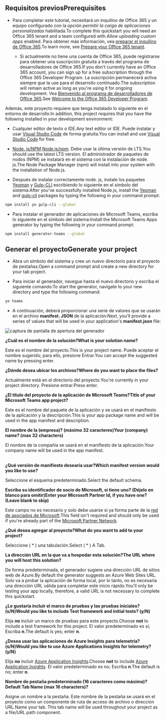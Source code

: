 ## <a name="prerequisites"></a><span data-ttu-id="98a47-101">Requisitos previos</span><span class="sxs-lookup"><span data-stu-id="98a47-101">Prerequisites</span></span>

- <span data-ttu-id="98a47-102">Para completar este tutorial, necesitará un inquilino de Office 365 y un equipo configurado con la *opción permitir la carga de aplicaciones personalizadas* habilitada.</span><span class="sxs-lookup"><span data-stu-id="98a47-102">To complete this quickstart you will need an Office 365 tenant and a team configured with *Allow uploading custom apps* enabled.</span></span> <span data-ttu-id="98a47-103">Para obtener más información, vea [preparar el inquilino de Office 365](~/concepts/build-and-test/prepare-your-o365-tenant.md).</span><span class="sxs-lookup"><span data-stu-id="98a47-103">To learn more, see [Prepare your Office 365 tenant](~/concepts/build-and-test/prepare-your-o365-tenant.md).</span></span>

  - <span data-ttu-id="98a47-104">Si actualmente no tiene una cuenta de Office 365, puede registrarse para obtener una suscripción gratuita a través del programa de desarrolladores de Office 365.</span><span class="sxs-lookup"><span data-stu-id="98a47-104">If you don't currently have an Office 365 account, you can sign up for a free subscription through the Office 365 Developer Program.</span></span> <span data-ttu-id="98a47-105">La suscripción permanecerá activa siempre que la use para el desarrollo continuado.</span><span class="sxs-lookup"><span data-stu-id="98a47-105">The subscription will remain active as long as you're using it for ongoing development.</span></span> <span data-ttu-id="98a47-106">Vea [Bienvenido al programa de desarrolladores de Office 365](/OfficeDev/office-dev-program-docs/docs/office-365-developer-program.md).</span><span class="sxs-lookup"><span data-stu-id="98a47-106">See [Welcome to the Office 365 Developer Program](/OfficeDev/office-dev-program-docs/docs/office-365-developer-program.md).</span></span>

<span data-ttu-id="98a47-107">Además, este proyecto requiere que tenga instalado lo siguiente en el entorno de desarrollo:</span><span class="sxs-lookup"><span data-stu-id="98a47-107">In addition, this project requires that you have the following installed in your development environment:</span></span>

- <span data-ttu-id="98a47-108">Cualquier editor de texto o IDE.</span><span class="sxs-lookup"><span data-stu-id="98a47-108">Any text editor or IDE.</span></span> <span data-ttu-id="98a47-109">Puede instalar y usar [Visual Studio Code](https://code.visualstudio.com/download) de forma gratuita.</span><span class="sxs-lookup"><span data-stu-id="98a47-109">You can install and use [Visual Studio Code](https://code.visualstudio.com/download) for free.</span></span>

- <span data-ttu-id="98a47-110">[Node. js/NPM](https://nodejs.org/en/).</span><span class="sxs-lookup"><span data-stu-id="98a47-110">[Node.js/npm](https://nodejs.org/en/).</span></span> <span data-ttu-id="98a47-111">Debe usar la última versión de LTS.</span><span class="sxs-lookup"><span data-stu-id="98a47-111">You should use the latest LTS version.</span></span> <span data-ttu-id="98a47-112">El administrador de paquetes de nodos (NPM) se instalará en el sistema con la instalación de node. js.</span><span class="sxs-lookup"><span data-stu-id="98a47-112">The Node Package Manager (npm) will install into your system with the installation of Node.js.</span></span>

- <span data-ttu-id="98a47-113">Después de instalar correctamente node. js, instale los paquetes [Yeoman](https://yeoman.io/) y [Gulp-CLI](https://www.npmjs.com/package/gulp-cli) escribiendo lo siguiente en el símbolo del sistema:</span><span class="sxs-lookup"><span data-stu-id="98a47-113">After you've successfully installed Node.js, install the [Yeoman](https://yeoman.io/) and [gulp-cli](https://www.npmjs.com/package/gulp-cli) packages by typing the following in your command prompt:</span></span>

```bash
npm install yo gulp-cli --global
```

- <span data-ttu-id="98a47-114">Para instalar el generador de aplicaciones de Microsoft Teams, escriba lo siguiente en el símbolo del sistema:</span><span class="sxs-lookup"><span data-stu-id="98a47-114">Install the Microsoft Teams Apps generator by typing the following in your command prompt:</span></span>

```bash
npm install generator-teams --global
```

## <a name="generate-your-project"></a><span data-ttu-id="98a47-115">Generar el proyecto</span><span class="sxs-lookup"><span data-stu-id="98a47-115">Generate your project</span></span>

- <span data-ttu-id="98a47-116">Abra un símbolo del sistema y cree un nuevo directorio para el proyecto de pestañas.</span><span class="sxs-lookup"><span data-stu-id="98a47-116">Open a command prompt and create a new directory for your tab project.</span></span>

- <span data-ttu-id="98a47-117">Para iniciar el generador, navegue hasta el nuevo directorio y escriba el siguiente comando:</span><span class="sxs-lookup"><span data-stu-id="98a47-117">To start the generator, navigate to your new directory and type the following command:</span></span>

```bash
yo teams
```

- <span data-ttu-id="98a47-118">A continuación, deberá proporcionar una serie de valores que se usarán en el archivo **manifest. JSON** de la aplicación:</span><span class="sxs-lookup"><span data-stu-id="98a47-118">Next, you'll provide a series of values that will be used in your application's **manifest.json** file:</span></span>

![captura de pantalla de apertura del generador](/microsoftteams/platform/assets/images/tab-images/teamsTabScreenshot.PNG)

<span data-ttu-id="98a47-120">**¿Cuál es el nombre de la solución?**</span><span class="sxs-lookup"><span data-stu-id="98a47-120">**What is your solution name?**</span></span>

<span data-ttu-id="98a47-121">Este es el nombre del proyecto.</span><span class="sxs-lookup"><span data-stu-id="98a47-121">This is your project name.</span></span> <span data-ttu-id="98a47-122">Puede aceptar el nombre sugerido; para ello, presione Entrar.</span><span class="sxs-lookup"><span data-stu-id="98a47-122">You can accept the suggested name by pressing enter.</span></span>

<span data-ttu-id="98a47-123">**¿Dónde desea ubicar los archivos?**</span><span class="sxs-lookup"><span data-stu-id="98a47-123">**Where do you want to place the files?**</span></span>

<span data-ttu-id="98a47-124">Actualmente está en el directorio del proyecto.</span><span class="sxs-lookup"><span data-stu-id="98a47-124">You're currently in your project directory.</span></span> <span data-ttu-id="98a47-125">Presione entrar.</span><span class="sxs-lookup"><span data-stu-id="98a47-125">Press enter.</span></span>

<span data-ttu-id="98a47-126">**¿El título del proyecto de la aplicación de Microsoft Teams?**</span><span class="sxs-lookup"><span data-stu-id="98a47-126">**Title of your Microsoft Teams app project?**</span></span>

<span data-ttu-id="98a47-127">Este es el nombre del paquete de la aplicación y se usará en el manifiesto de la aplicación y la descripción.</span><span class="sxs-lookup"><span data-stu-id="98a47-127">This is your app package name and will be used in the app manifest and description.</span></span>

<span data-ttu-id="98a47-128">**El nombre de la (empresa)? (máximo 32 caracteres)**</span><span class="sxs-lookup"><span data-stu-id="98a47-128">**Your (company) name? (max 32 characters)**</span></span>

<span data-ttu-id="98a47-129">El nombre de la compañía se usará en el manifiesto de la aplicación.</span><span class="sxs-lookup"><span data-stu-id="98a47-129">Your company name will be used in the app manifest.</span></span>

<br><span data-ttu-id="98a47-130">**¿Qué versión de manifiesto desearía usar?**</span><span class="sxs-lookup"><span data-stu-id="98a47-130">**Which manifest version would you like to use?**</span></span>

<span data-ttu-id="98a47-131">Seleccione el esquema predeterminado.</span><span class="sxs-lookup"><span data-stu-id="98a47-131">Select the default schema.</span></span>

<span data-ttu-id="98a47-132">**Escriba su identificador de socio de Microsoft, si tiene uno? (Déjelo en blanco para omitir)**</span><span class="sxs-lookup"><span data-stu-id="98a47-132">**Enter your Microsoft Partner Id, if you have one? (Leave blank to skip)**</span></span>

<span data-ttu-id="98a47-133">Este campo no es necesario y solo debe usarse si ya forma parte de la [red de asociados de Microsoft](https://partner.microsoft.com).</span><span class="sxs-lookup"><span data-stu-id="98a47-133">This field isn't required and should only be used if you're already part of the [Microsoft Partner Network](https://partner.microsoft.com).</span></span>

<span data-ttu-id="98a47-134">**¿Qué desea agregar al proyecto?**</span><span class="sxs-lookup"><span data-stu-id="98a47-134">**What do you want to add to your project?**</span></span>

<span data-ttu-id="98a47-135">Seleccione ( &ast; ) una tabulación.</span><span class="sxs-lookup"><span data-stu-id="98a47-135">Select ( &ast; ) A Tab.</span></span>

<span data-ttu-id="98a47-136">**La dirección URL en la que va a hospedar esta solución?**</span><span class="sxs-lookup"><span data-stu-id="98a47-136">**The URL where you will host this solution?**</span></span>

<span data-ttu-id="98a47-137">De forma predeterminada, el generador sugiere una dirección URL de sitios web de Azure.</span><span class="sxs-lookup"><span data-stu-id="98a47-137">By default the generator suggests an Azure Web Sites URL.</span></span> <span data-ttu-id="98a47-138">Solo va a probar la aplicación de forma local, por lo tanto, no es necesaria una dirección URL válida para completar este inicio rápido.</span><span class="sxs-lookup"><span data-stu-id="98a47-138">You'll only be testing your app locally, therefore, a valid URL is not necessary to complete this quickstart.</span></span>

<span data-ttu-id="98a47-139">**¿Le gustaría incluir el marco de pruebas y las pruebas iniciales? (s/N)**</span><span class="sxs-lookup"><span data-stu-id="98a47-139">**Would you like to include Test framework and initial tests? (y/N)**</span></span>

<span data-ttu-id="98a47-140">Elija **no** incluir un marco de pruebas para este proyecto.</span><span class="sxs-lookup"><span data-stu-id="98a47-140">Choose **not** to include a test framework for this project.</span></span> <span data-ttu-id="98a47-141">El valor predeterminado es sí; Escriba **n**.</span><span class="sxs-lookup"><span data-stu-id="98a47-141">The default is yes; enter **n**.</span></span>

<span data-ttu-id="98a47-142">**¿Desea usar las aplicaciones de Azure Insights para telemetría? (s/N)**</span><span class="sxs-lookup"><span data-stu-id="98a47-142">**Would you like to use Azure Applications Insights for telemetry? (y/N)**</span></span>

<span data-ttu-id="98a47-143">Elija **no** incluir [Azure Application Insights](/azure-docs/articles/azure-monitor/app/app-insights-overview.md).</span><span class="sxs-lookup"><span data-stu-id="98a47-143">Choose **not** to include [Azure Application Insights](/azure-docs/articles/azure-monitor/app/app-insights-overview.md).</span></span> <span data-ttu-id="98a47-144">El valor predeterminado es no; Escriba **n**.</span><span class="sxs-lookup"><span data-stu-id="98a47-144">The default is no; enter **n**.</span></span>

<span data-ttu-id="98a47-145">**Nombre de pestaña predeterminado (16 caracteres como máximo)?**</span><span class="sxs-lookup"><span data-stu-id="98a47-145">**Default Tab Name (max 16 characters)?**</span></span>

<span data-ttu-id="98a47-146">Asigne un nombre a la pestaña. Este nombre de la pestaña se usará en el proyecto como un componente de ruta de acceso de archivo o dirección URL.</span><span class="sxs-lookup"><span data-stu-id="98a47-146">Name your tab. This tab name will be used throughout your project as a file/URL path component.</span></span>
